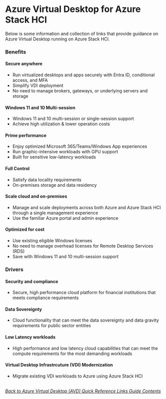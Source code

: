 # Azure Virtual Desktop for Azure Stack HCI
Below is some information and collection of links that provide guidance on Azure Virtual Desktop running on Azure Stack HCI.

### Benefits

#### Secure anywhere
* Run virtualized desktops and apps securely with Entra ID, conditional access, and MFA
* Simplify VDI deployment
* No need to manage brokers, gateways, or underlying servers and storage

#### Windows 11 and 10 Multi-session
* Windows 11 and 10 multi-session or single-session support
* Achieve high utilization & lower operation costs

#### Prime performance
* Enjoy optimized Microsoft 365/Teams/Windows App experiences
* Run graphic-intensive workloads with GPU support
* Built for sensitive low-latency workloads

#### Full Control
* Satisfy data locality requirements
* On-premises storage and data residency

#### Scale cloud and on-premises
* Manage and scale deployments across both Azure and Azure Stack HCI through a single management experience
* Use the familiar Azure portal and admin experience

#### Optimized for cost
* Use existing eligible Windows licenses
* No need to manage overhead licenses for Remote Desktop Services (RDS)
* Save with Windows 11 and 10 multi-session support


### Drivers

#### Security and compliance
* Secure, high performance cloud platform for financial institutions that meets compliance requirements

#### Data Sovereignty
* Cloud functionality that can meet the data sovereignty and data gravity requirements for public sector entities

#### Low Latency workloads
* High performance and low latency cloud capabilities that can meet the compute requirements for the most demanding workloads

#### Virtual Desktop Infrastrcuture (VDI) Modernization
* Migrate existing VDI workloads to Azure using Azure Stack HCI

\
[*Back to Azure Virtual Desktop (AVD) Quick Reference Links Guide Contents*](https://github.com/chrismihm-ms/AVDQuickLinks/blob/main/README.md#azure-virtual-desktop-avd-quick-reference-links)